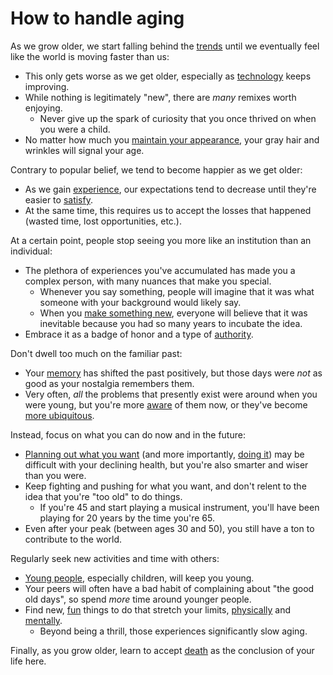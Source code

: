 
# How to handle aging

As we grow older, we start falling behind the [trends](trends.md) until we eventually feel like the world is moving faster than us:

- This only gets worse as we get older, especially as [technology](technology.md) keeps improving.
- While nothing is legitimately "new", there are *many* remixes worth enjoying.
  - Never give up the spark of curiosity that you once thrived on when you were a child.
- No matter how much you [maintain your appearance](people-2_image.md), your gray hair and wrinkles will signal your age.

Contrary to popular belief, we tend to become happier as we get older:

- As we gain [experience](understanding.md), our expectations tend to decrease until they're easier to [satisfy](happiness.md).
- At the same time, this requires us to accept the losses that happened (wasted time, lost opportunities, etc.).

At a certain point, people stop seeing you more like an institution than an individual:

- The plethora of experiences you've accumulated has made you a complex person, with many nuances that make you special.
  - Whenever you say something, people will imagine that it was what someone with your background would likely say.
  - When you [make something new](mind-creativity.md), everyone will believe that it was inevitable because you had so many years to incubate the idea.
- Embrace it as a badge of honor and a type of [authority](power-types.md).

Don't dwell too much on the familiar past:

- Your [memory](mind-memory.md) has shifted the past positively, but those days were *not* as good as your nostalgia remembers them.
- Very often, *all* the problems that presently exist were around when you were young, but you're more [aware](awareness.md) of them now, or they've become [more ubiquitous](trends.md).

Instead, focus on what you can do now and in the future:

- [Planning out what you want](success-3_goals.md) (and more importantly, [doing it](success-5_persevering.md)) may be difficult with your declining health, but you're also smarter and wiser than you were.
- Keep fighting and pushing for what you want, and don't relent to the idea that you're "too old" to do things.
  - If you're 45 and start playing a musical instrument, you'll have been playing for 20 years by the time you're 65.
- Even after your peak (between ages 30 and 50), you still have a ton to contribute to the world.

Regularly seek new activities and time with others:

- [Young people](maturity.md), especially children, will keep you young.
- Your peers will often have a bad habit of complaining about "the good old days", so spend *more* time around younger people.
- Find new, [fun](fun.md) things to do that stretch your limits, [physically](body-3_exercise.md) and [mentally](mind-memory.md).
  - Beyond being a thrill, those experiences significantly slow aging.

Finally, as you grow older, learn to accept [death](hardship-death.md) as the conclusion of your life here.
